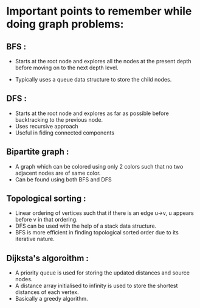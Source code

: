 # Important points to remember while doing graph problems:

## BFS :
* Starts at the root node and explores all the nodes at the present depth before moving on to the next depth level. 

* Typically uses a queue data structure to store the child nodes.
## DFS :
* Starts at the root node and explores as far as possible before backtracking to the previous node.
* Uses recursive approach
* Useful in fiding connected components

## Bipartite graph :
* A graph which can be colored using only 2 colors such that no two adjacent nodes are of same color.
* Can be found using both BFS and DFS

## Topological sorting :
* Linear ordering of vertices such that if there is an edge u->v, u appears before v in that ordering.
* DFS can be used with the help of a stack data structure.
* BFS is more efficient in finding topological sorted order due to its iterative nature.

## Dijksta's algoroithm :
* A priority queue is used for storing the updated distances and source nodes.
* A distance array initialised to infinity is used to store the shortest distances of each vertex.
* Basically a greedy algorithm.

